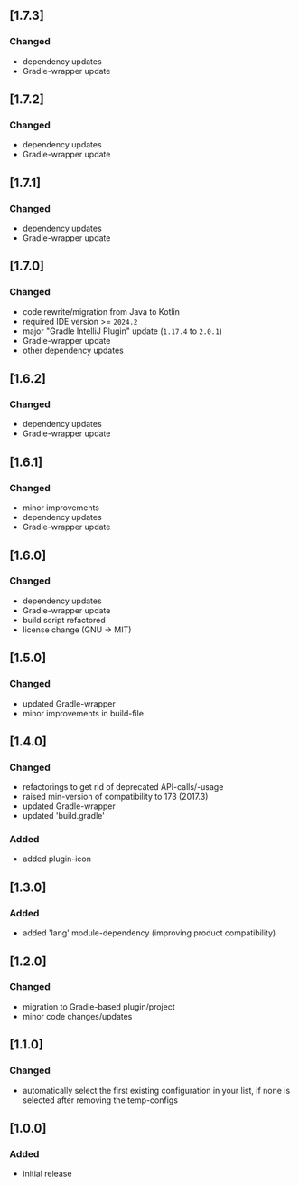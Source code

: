 ## [1.7.3]

### Changed
- dependency updates
- Gradle-wrapper update

## [1.7.2]

### Changed
- dependency updates
- Gradle-wrapper update

## [1.7.1]

### Changed
- dependency updates
- Gradle-wrapper update

## [1.7.0]

### Changed
- code rewrite/migration from Java to Kotlin
- required IDE version >= `2024.2`
- major "Gradle IntelliJ Plugin" update (`1.17.4` to `2.0.1`)
- Gradle-wrapper update
- other dependency updates

## [1.6.2]

### Changed
- dependency updates
- Gradle-wrapper update

## [1.6.1]

### Changed
- minor improvements
- dependency updates
- Gradle-wrapper update

## [1.6.0]

### Changed
- dependency updates
- Gradle-wrapper update
- build script refactored
- license change (GNU -> MIT)

## [1.5.0]

### Changed
- updated Gradle-wrapper
- minor improvements in build-file

## [1.4.0]

### Changed
- refactorings to get rid of deprecated API-calls/-usage
- raised min-version of compatibility to 173 (2017.3)
- updated Gradle-wrapper
- updated 'build.gradle'

### Added
- added plugin-icon

## [1.3.0]

### Added
- added 'lang' module-dependency (improving product compatibility)

## [1.2.0]

### Changed
- migration to Gradle-based plugin/project
- minor code changes/updates

## [1.1.0]

### Changed
- automatically select the first existing configuration in your list, if none is selected after removing the temp-configs

## [1.0.0]

### Added
- initial release
